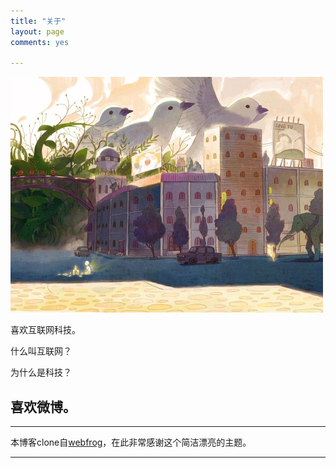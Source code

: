 ```yaml
---
title: "关于"
layout: page
comments: yes

---
```

<img src="/image/custom.jpg" alt="每日一图" />

喜欢互联网科技。

什么叫互联网？

为什么是科技？

喜欢微博。
---
---

本博客clone自[webfrog](https://github.com/webfrogs/webfrogs.github.com)，在此非常感谢这个简洁漂亮的主题。

----
